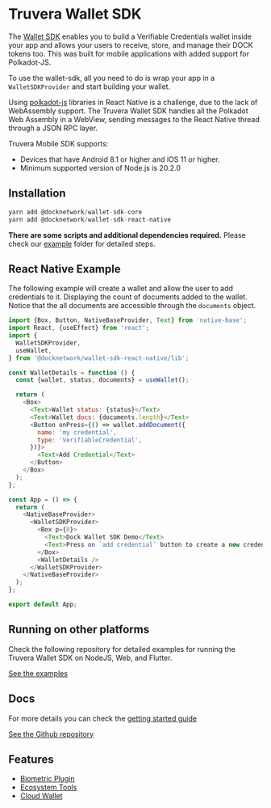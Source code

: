 # Truvera Wallet SDK

The [Wallet SDK](https://github.com/docknetwork/react-native-sdk) enables you to build a Verifiable Credentials wallet inside your app and allows your users to receive, store, and manage their DOCK tokens too. This was built for mobile applications with added support for Polkadot-JS.

To use the wallet-sdk, all you need to do is wrap your app in a `WalletSDKProvider` and start building your wallet.

Using [polkadot-js](https://polkadot.js.org/) libraries in React Native is a challenge, due to the lack of WebAssembly support.
The Truvera Wallet SDK handles all the Polkadot Web Assembly in a WebView, sending messages to the React Native thread through a JSON RPC layer.

Truvera Mobile SDK supports:
- Devices that have Android 8.1 or higher and iOS 11 or higher.
- Minimum supported version of Node.js is 20.2.0

## Installation
```js
yarn add @docknetwork/wallet-sdk-core
yarn add @docknetwork/wallet-sdk-react-native

```
**There are some scripts and additional dependencies required.**
Please check our [example](https://github.com/docknetwork/react-native-sdk/tree/master/examples) folder for detailed steps. 

## React Native Example
The following example will create a wallet and allow the user to add credentials to it. Displaying the count of documents added to the wallet.
Notice that the all documents are accessible through the `documents` object.

```js
import {Box, Button, NativeBaseProvider, Text} from 'native-base';
import React, {useEffect} from 'react';
import {
  WalletSDKProvider,
  useWallet,
} from '@docknetwork/wallet-sdk-react-native/lib';

const WalletDetails = function () {
  const {wallet, status, documents} = useWallet();

  return (
    <Box>
      <Text>Wallet status: {status}</Text>
      <Text>Wallet docs: {documents.length}</Text>
      <Button onPress={() => wallet.addDocument({
        name: 'my credential',
        type: 'VerifiableCredential',
      })}>
        <Text>Add Credential</Text>
      </Button>
    </Box>
  );
};

const App = () => {
  return (
    <NativeBaseProvider>
      <WalletSDKProvider>
        <Box p={8}>
          <Text>Dock Wallet SDK Demo</Text>
          <Text>Press on `add credential` button to create a new credential</Text>
        </Box>
        <WalletDetails />
      </WalletSDKProvider>
    </NativeBaseProvider>
  );
};

export default App;

```

## Running on other platforms

Check the following repository for detailed examples for running the Truvera Wallet SDK on NodeJS, Web, and Flutter.

[See the examples](https://github.com/docknetwork/react-native-sdk/tree/master/examples)


## Docs

For more details you can check the [getting started guide](https://github.com/docknetwork/react-native-sdk/blob/master/docs/getting-started.md)

[See the Github repository](https://docknetwork.github.io/react-native-sdk/)

## Features
- [Biometric Plugin](https://github.com/docknetwork/react-native-sdk/blob/master/docs/biometric-plugin.md)
- [Ecosystem Tools](https://github.com/docknetwork/react-native-sdk/blob/master/docs/ecosystem-tools.md)
- [Cloud Wallet](https://github.com/docknetwork/react-native-sdk/blob/master/docs/cloud-wallet.md)
